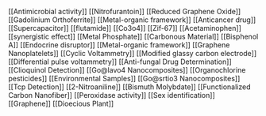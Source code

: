 [[Antimicrobial activity]]
[[Nitrofurantoin]]
[[Reduced Graphene Oxide]]
[[Gadolinium Orthoferrite]]
[[Metal-organic framework]]
[[Anticancer drug]]
[[Supercapacitor]]
[[flutamide]]
[[Co3o4]]
[[Zif-67]]
[[Acetaminophen]]
[[synergistic effect]]
[[Metal Phosphate]]
[[Carbonous Material]]
[[Bisphenol A]]
[[Endocrine disruptor]]
[[Metal-organic framework]]
[[Graphene Nanoplatelets]]
[[Cyclic Voltammetry]]
[[Modified glassy carbon electrode]]
[[Differential pulse voltammetry]]
[[Anti-fungal Drug Determination]]
[[Clioquinol Detection]]
[[Go@lavo4 Nanocomposites]]
[[Organochlorine pesticides]]
[[Environmental Samples]]
[[Go@srtio3 Nanocomposites]]
[[Tcp Detection]]
[[2-Nitroaniline]]
[[Bismuth Molybdate]]
[[Functionalized Carbon Nanofiber]]
[[Peroxidase activity]]
[[Sex identification]]
[[Graphene]]
[[Dioecious Plant]]

